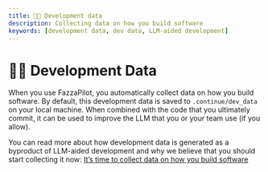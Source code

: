 ```yaml
---
title: 🧑‍💻 Development data
description: Collecting data on how you build software
keywords: [development data, dev data, LLM-aided development]
---
```


# 🧑‍💻 Development Data

When you use FazzaPilot, you automatically collect data on how you build software. By default, this development data is saved to `.continue/dev_data` on your local machine. When combined with the code that you ultimately commit, it can be used to improve the LLM that you or your team use (if you allow).

You can read more about how development data is generated as a byproduct of LLM-aided development and why we believe that you should start collecting it now: [It’s time to collect data on how you build software](https://blog.continue.dev/its-time-to-collect-data-on-how-you-build-software)
